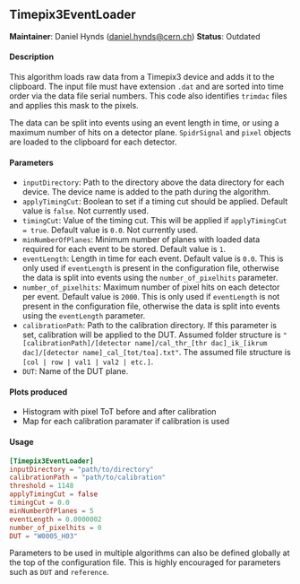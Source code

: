 ## Timepix3EventLoader
**Maintainer**: Daniel Hynds (<daniel.hynds@cern.ch>)
**Status**: Outdated

#### Description
This algorithm loads raw data from a Timepix3 device and adds it to the clipboard. The input file must have extension `.dat` and are sorted into time order via the data file serial numbers. This code also identifies `trimdac` files and applies this mask to the pixels.

The data can be split into events using an event length in time, or using a maximum number of hits on a detector plane. `SpidrSignal` and `pixel` objects are loaded to the clipboard for each detector.

#### Parameters
* `inputDirectory`: Path to the directory above the data directory for each device. The device name is added to the path during the algorithm.
* `applyTimingCut`: Boolean to set if a timing cut should be applied. Default value is `false`. Not currently used.
* `timingCut`: Value of the timing cut. This will be applied if `applyTimingCut = true`. Default value is `0.0`. Not currently used.
* `minNumberOfPlanes`: Minimum number of planes with loaded data required for each event to be stored. Default value is `1`.
* `eventLength`: Length in time for each event. Default value is `0.0`. This is only used if `eventLength` is present in the configuration file, otherwise the data is split into events using the `number_of_pixelhits` parameter.
* `number_of_pixelhits`: Maximum number of pixel hits on each detector per event. Default value is `2000`. This is only used if `eventLength` is not present in the configuration file, otherwise the data is split into events using the `eventLength` parameter.
* `calibrationPath`: Path to the calibration directory. If this parameter is set, calibration will be applied to the DUT. Assumed folder structure is `"[calibrationPath]/[detector name]/cal_thr_[thr dac]_ik_[ikrum dac]/[detector name]_cal_[tot/toa].txt"`. The assumed file structure is `[col | row | val1 | val2 | etc.]`. 
* `DUT`: Name of the DUT plane.

#### Plots produced
* Histogram with pixel ToT before and after calibration
* Map for each calibration paramater if calibration is used

#### Usage
```toml
[Timepix3EventLoader]
inputDirectory = "path/to/directory"
calibrationPath = "path/to/calibration"
threshold = 1148
applyTimingCut = false
timingCut = 0.0
minNumberOfPlanes = 5
eventLength = 0.0000002
number_of_pixelhits = 0
DUT = "W0005_H03"
```
Parameters to be used in multiple algorithms can also be defined globally at the top of the configuration file. This is highly encouraged for parameters such as `DUT` and `reference`.
